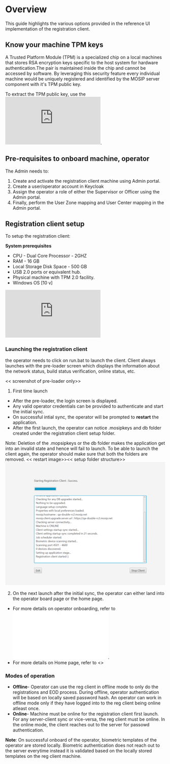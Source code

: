# Overview
This guide highlights the various options provided in the reference UI implementation of the registration client.

## Know your machine TPM keys
A Trusted Platform Module (TPM) is a specialized chip on a local machines that stores RSA encryption keys specific to the host system for hardware authentication.The pair is maintained inside the chip and cannot be accessed by software. By leveraging this security feature every individual machine would be uniquely registered and identified by the MOSIP server component with it's TPM public key.

To extract the TPM public key, use the ![TPM key extractor utility](https://github.com/mosip/mosip-infra/blob/develop/deployment/sandbox-v2/utils/tpm/key_extractor/README.md).

## Pre-requisites to onboard machine, operator
The Admin needs to:
1. Create and activate the registration client machine using Admin portal.
2. Create a user/operator account in Keycloak
3. Assign the operator a role of either the Supervisor or Officer using the Admin portal.
4. Finally, perform the User Zone mapping and User Center mapping in the Admin portal.
 
 ## Registration client setup
To setup the registration client:

**System prerequisites**
* CPU - Dual Core Processor - 2GHZ  
* RAM - 16 GB  
* Local Storage Disk Space - 500 GB 
* USB 2.0 ports or equivalent hub.  
* Physical machine with TPM 2.0 facility.   
* Windows OS [10 v] 

![Setting up the registration client](https://github.com/mosip/registration-client/blob/develop/README.md)

### Launching the registration client
the operator needs to click on run.bat to launch the client.
Client always launches with the pre-loader screen which displays the information about the network status,  build status verification, online status, etc.

<< screenshot of pre-loader  only>>

1. First time launch
- After the pre-loader, the login screen is displayed.
- Any valid operator credentials can be provided to authenticate and start the initial sync.
- On successful intial sync, the operator will be prompted to **restart** the application.
- After the first launch, the operator can notice .mosipkeys and db folder created under the registration client setup folder.

Note: Deletion of the .mopsipkeys or the db folder makes the application get into an invalid state and hence will fail to launch. To be able to launch the client again, the operator should make sure that both the folders are removed. 
<< restart image>><< setup folder structure>>
![](_images/reg-client-pre-loader-success.png)

2. On the next launch after the initial sync,  the operator can either land into the operator board page or the home page.
 - For more details on operator onboarding, refer to ![Operator onboarding guide](operator-onboarding.md).
 - For more details on Home page, refer to <>

### Modes of operation
      
* **Offline**- Operator can use the reg client in offline mode to only do the registrations and EOD process. During offline, operator authentication will be based on locally saved password hash. An operator can work in offline mode only if they have logged into to the reg client being online atleast once.
* **Online**- Machine must be online for the registration client first launch. For any server-client sync or vice-versa, the reg client must be online. In the online mode, the client reaches out to the server for passowd authentication.
       
**Note**: On successful onboard of the operator, biometric templates of the operator are stored locally.
       Biometric authentication does not reach out to the server everytime instead it is validated based on the locally stored templates on the reg client machine. 

